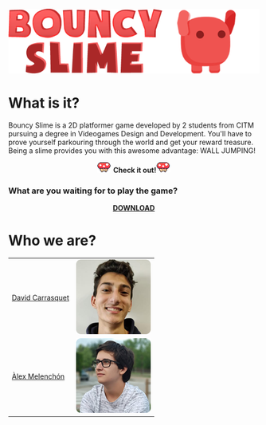 <p align="left"> 
	<img src="https://github.com/AlexMelenchon/BouncySlime-XMatSigma/blob/master/docs/bs.png?raw=true">
</p>

# What is it?

Bouncy Slime is a 2D platformer game developed by 2 students from CITM pursuing a degree in Videogames Design and Development.
You'll have to prove yourself parkouring through the world and get your reward treasure. Being a slime provides you with this awesome advantage: WALL JUMPING!

<p align="center"> 
 <img src="https://github.com/AlexMelenchon/BouncySlime-XMatSigma/blob/master/docs/mushroom.gif?raw=true"> <strong>Check it out!</strong><img src="https://github.com/AlexMelenchon/BouncySlime-XMatSigma/blob/master/docs/mushroom.gif?raw=true">
</p>


 
### What are you waiting for to play the game?

<p align="center"> 
	<a href="https://github.com/AlexMelenchon/BouncySlime-XMatSigma/releases/download/2.0/BouncySlime.zip"><strong>DOWNLOAD</strong></a>
</p>

# Who we are?

<table>  
  <tr>
    <td> <a href="https://github.com/davidcarrasquet">David Carrasquet</a></td>   
    <td> <img src="https://github.com/AlexMelenchon/BouncySlime-XMatSigma/blob/master/docs/david.png?raw=true"> </td>    
  </tr>
  <tr>
    <td><a href="https://github.com/AlexMelenchon">Àlex Melenchón</a></td>    
    <td> <img src="https://github.com/AlexMelenchon/BouncySlime-XMatSigma/blob/master/docs/alex.png?raw=true"> </td>
  </tr>
</table>